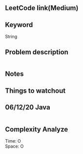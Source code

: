 ## LeetCode link(Medium)


## Keyword
String

## Problem description
```

```



## Notes


## Things to watchout

## 06/12/20 Java

```java


```
## Complexity Analyze
Time: O       \
Space: O